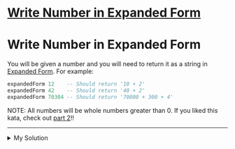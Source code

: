 # [Write Number in Expanded Form](https://www.codewars.com/kata/5842df8ccbd22792a4000245)

# Write Number in Expanded Form

You will be given a number and you will need to return it as a string
in [Expanded Form](https://www.mathsisfun.com/definitions/expanded-notation.html). For example:

```haskell
expandedForm 12    -- Should return '10 + 2'
expandedForm 42    -- Should return '40 + 2'
expandedForm 70304 -- Should return '70000 + 300 + 4'
```

NOTE: All numbers will be whole numbers greater than 0.
If you liked this kata, check out [part 2](https://www.codewars.com/kata/write-number-in-expanded-form-part-2)!!

---

<details><summary>My Solution</summary>

```js
function expandedForm(num) {
  return num
    .toString()
    .split("")
    .map((digit, index) => {
      return digit * Math.pow(10, num.toString().length - index - 1);
    })
    .filter((digit) => digit > 0)
    .join(" + ");
}
```

</details>
